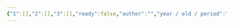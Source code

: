 ```yaml
---
{"1":[],"2":[],"3":[],"ready":false,"author":"","year / old / period":"","status":"","description":"","image":"","images":[],"location":"","museum":"","terms":"","features":[],"dg-publish":true,"permalink":"/tabliczy/vizantiya/rospisi-katakomby-prisczilly/","dgPassFrontmatter":true}
---
```



